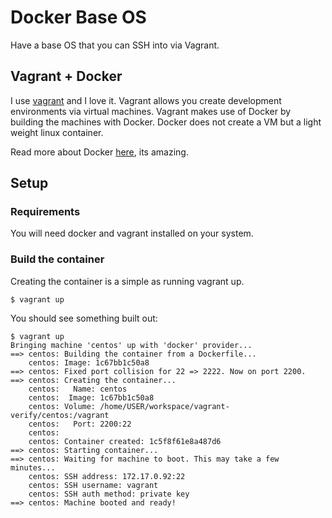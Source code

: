 # Docker Base OS
Have a base OS that you can SSH into via Vagrant.

## Vagrant + Docker
I use [vagrant](http://www.vagrantup.com/) and I love it.  Vagrant allows you create development environments via virtual machines.  Vagrant makes use of Docker by building the machines with Docker.  Docker does not create a VM but a light weight linux container.

Read more about Docker [here](https://www.docker.com/), its amazing.

## Setup
### Requirements
You will need docker and vagrant installed on your system.

### Build the container
Creating the container is a simple as running vagrant up.

```
$ vagrant up
```

You should see something built out:

```
$ vagrant up
Bringing machine 'centos' up with 'docker' provider...
==> centos: Building the container from a Dockerfile...
    centos: Image: 1c67bb1c50a8
==> centos: Fixed port collision for 22 => 2222. Now on port 2200.
==> centos: Creating the container...
    centos:   Name: centos
    centos:  Image: 1c67bb1c50a8
    centos: Volume: /home/USER/workspace/vagrant-verify/centos:/vagrant
    centos:   Port: 2200:22
    centos:
    centos: Container created: 1c5f8f61e8a487d6
==> centos: Starting container...
==> centos: Waiting for machine to boot. This may take a few minutes...
    centos: SSH address: 172.17.0.92:22
    centos: SSH username: vagrant
    centos: SSH auth method: private key
==> centos: Machine booted and ready!
```
